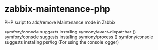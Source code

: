 # zabbix-maintenance-php

PHP script to add/remove Maintenance mode in Zabbix

symfony/console suggests installing symfony/event-dispatcher ()
symfony/console suggests installing symfony/process ()
symfony/console suggests installing psr/log (For using the console logger)
